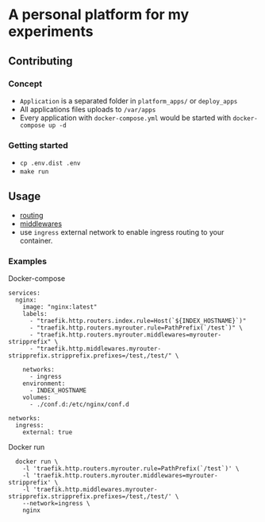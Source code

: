 # A personal platform for my experiments

## Contributing

### Concept

- `Application` is a separated folder in `platform_apps/` or `deploy_apps`
- All applications files uploads to `/var/apps`
- Every application with `docker-compose.yml` would be started with `docker-compose up -d`

### Getting started

- `cp .env.dist .env`
- `make run`

## Usage

- [routing](https://doc.traefik.io/traefik/routing/providers/docker/)
- [middlewares](https://doc.traefik.io/traefik/middlewares/overview/)
- use `ingress` external network to enable ingress routing to your container.

### Examples

Docker-compose

```
services:
  nginx:
    image: "nginx:latest"
    labels:
      - "traefik.http.routers.index.rule=Host(`${INDEX_HOSTNAME}`)"
      - "traefik.http.routers.myrouter.rule=PathPrefix(`/test`)" \
      - "traefik.http.routers.myrouter.middlewares=myrouter-stripprefix" \
      - "traefik.http.middlewares.myrouter-stripprefix.stripprefix.prefixes=/test,/test/" \

    networks:
      - ingress
    environment:
      - INDEX_HOSTNAME
    volumes:
      - ./conf.d:/etc/nginx/conf.d

networks:
  ingress:
    external: true
```

Docker run

```
  docker run \
    -l 'traefik.http.routers.myrouter.rule=PathPrefix(`/test`)' \
    -l 'traefik.http.routers.myrouter.middlewares=myrouter-stripprefix' \
    -l 'traefik.http.middlewares.myrouter-stripprefix.stripprefix.prefixes=/test,/test/' \
    --network=ingress \
    nginx
```
